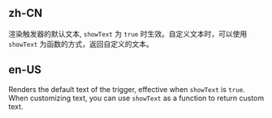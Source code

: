 ## zh-CN

渲染触发器的默认文本, `showText` 为 `true` 时生效。自定义文本时，可以使用 `showText` 为函数的方式，返回自定义的文本。

## en-US

Renders the default text of the trigger, effective when `showText` is `true`. When customizing text, you can use `showText` as a function to return custom text.
